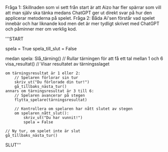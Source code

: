 Fråga 1: Skillnaden som vi sett från start är att Aizo har fler spärrar som vill att man själv ska tänka medans ChatGPT ger ut direkt svar på hur den applicerar metoderna på spelet.
Fråga 2: Båda Ai'sen förstår vad spelet innebär och har liknande kod men det är mer tydligt skrivet med ChatGPT och påminner mer om verklig kod.

'''START

spela = True
spela_till_slut = False


medan spela:
    Slå_tärning()  // Rullar tärningen för att få ett tal mellan 1 och 6
    visa_resultat()  // Visar resultatet av tärningsslaget

    om tärningsresultat är 1 eller 2:
        // Spelaren förlorar sin tur
        skriv_ut("Du förlorade din tur!")
        gå_tillbaks_nästa_tur()
    annars om tärningsresultat är 3 till 6:
        // Spelaren avancerar på stegen
        flytta_spelare(tärningsresultat)

        // Kontrollera om spelaren har nått slutet av stegen
        om spelaren_nått_slut():
            skriv_ut("Du har vunnit!")
            spela = False

    // Ny tur, om spelet inte är slut
    gå_tillbaks_nästa_tur()

SLUT'''

